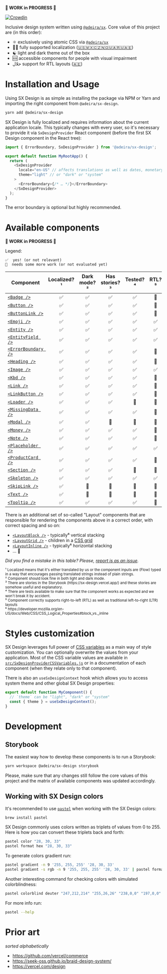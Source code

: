 **🚧 WORK in PROGRESS 🚧**

[![Crowdin](https://badges.crowdin.net/sx-design/localized.svg)](https://crowdin.com/project/sx-design)

Inclusive design system written using [`@adeira/sx`](https://github.com/adeira/sx). Core value of this project are (in this order):

- ⚛️ exclusively using atomic CSS via [`@adeira/sx`](https://github.com/adeira/sx)
- 🏳️‍🌈 fully supported localization ([🇺🇸🇲🇽🇨🇿🇳🇴🇺🇦🇷🇺🇦🇪](https://crowdin.com/project/sx-design))
- ☯️ light and dark theme out of the box
- 🆘 accessible components for people with visual impairment
- حلال support for RTL layouts ([🇦🇪](https://crowdin.com/project/sx-design))

# Installation and Usage

Using SX Design is as simple as installing the package via NPM or Yarn and importing the right component from `@adeira/sx-design`.

```bash
yarn add @adeira/sx-design
```

SX Design is fully localized and requires information about the current application locale. This typically changes with every user, so it's necessary to provide it via `SxDesignProvider` React component (before the first SX Design component in the React tree):

```js
import { ErrorBoundary, SxDesignProvider } from '@adeira/sx-design';

export default function MyRootApp() {
  return (
    <SxDesignProvider
      locale="en-US" // affects translations as well as dates, monetary values and similar
      theme="light" // or "dark" or "system"
    >
      <ErrorBoundary>{/* … */}</ErrorBoundary>
    </SxDesignProvider>
  );
}
```

The error boundary is optional but highly recommended.

# Available components

**🚧 WORK in PROGRESS 🚧**

Legend:

```text
✅  yes! (or not relevant)
🧐  needs some more work (or not evaluated yet)
```

| Component             | Localized?¹ | Dark mode?² | Has stories?³ | Tested?⁴ | RTL?⁵ |
| --------------------- | :---------: | :---------: | :-----------: | :------: | :---: |
| [`<Badge />`]         |     ✅      |     ✅      |      ✅       |    ✅    |  🧐   |
| [`<Button />`]        |     ✅      |     ✅      |      ✅       |    ✅    |  🧐   |
| [`<ButtonLink />`]    |     ✅      |     ✅      |      ✅       |    ✅    |  🧐   |
| [`<Emoji />`]         |     ✅      |     ✅      |      ✅       |    ✅    |  ✅   |
| [`<Entity />`]        |     ✅      |     ✅      |      ✅       |    ✅    |  ✅   |
| [`<EntityField />`]   |     ✅      |     ✅      |      ✅       |    ✅    |  ✅   |
| [`<ErrorBoundary />`] |     ✅      |     ✅      |      ✅       |    ✅    |  🧐   |
| [`<Heading />`]       |     ✅      |     ✅      |      ✅       |    ✅    |  🧐   |
| [`<Image />`]         |     ✅      |     ✅      |      ✅       |    ✅    |  ✅   |
| [`<Kbd />`]           |     ✅      |     ✅      |      ✅       |    ✅    |  🧐   |
| [`<Link />`]          |     ✅      |     ✅      |      ✅       |    ✅    |  🧐   |
| [`<LinkButton />`]    |     ✅      |     ✅      |      ✅       |    ✅    |  🧐   |
| [`<Loader />`]        |     ✅      |     ✅      |      ✅       |    🧐    |  🧐   |
| [`<MissingData />`]   |     ✅      |     ✅      |      ✅       |    ✅    |  🧐   |
| [`<Modal />`]         |     ✅      |     ✅      |      🧐       |    🧐    |  🧐   |
| [`<Money />`]         |     ✅      |     ✅      |      ✅       |    ✅    |  🧐   |
| [`<Note />`]          |     ✅      |     ✅      |      ✅       |    ✅    |  🧐   |
| [`<Placeholder />`]   |     ✅      |     ✅      |      ✅       |    ✅    |  ✅   |
| [`<ProductCard />`]   |     ✅      |     ✅      |      ✅       |    ✅    |  🧐   |
| [`<Section />`]       |     ✅      |     ✅      |      ✅       |    🧐    |  🧐   |
| [`<Skeleton />`]      |     ✅      |     ✅      |      ✅       |    ✅    |  ✅   |
| [`<SkipLink />`]      |     ✅      |     🧐      |      🧐       |    🧐    |  🧐   |
| [`<Text />`]          |     ✅      |     🧐      |      🧐       |    🧐    |  🧐   |
| [`<Tooltip />`]       |     ✅      |     ✅      |      ✅       |    ✅    |  🧐   |

[`<badge />`]: https://sx-design.vercel.app/?path=/story/example-badge
[`<button />`]: https://sx-design.vercel.app/?path=/story/example-button
[`<buttonlink />`]: https://sx-design.vercel.app/?path=/story/example-buttonlink
[`<emoji />`]: https://sx-design.vercel.app/?path=/story/example-emoji
[`<entity />`]: https://sx-design.vercel.app/?path=/story/example-entity
[`<entityfield />`]: https://sx-design.vercel.app/?path=/story/example-entityfield
[`<errorboundary />`]: https://sx-design.vercel.app/?path=/story/example-errorboundary
[`<heading />`]: https://sx-design.vercel.app/?path=/story/example-heading
[`<image />`]: https://sx-design.vercel.app/?path=/story/example-image
[`<kbd />`]: https://sx-design.vercel.app/?path=/story/example-kbd
[`<link />`]: https://sx-design.vercel.app/?path=/story/example-link
[`<linkbutton />`]: https://sx-design.vercel.app/?path=/story/example-linkbutton
[`<loader />`]: https://sx-design.vercel.app/?path=/story/example-loader
[`<missingdata />`]: https://sx-design.vercel.app/?path=/story/example-missingdata
[`<modal />`]: https://sx-design.vercel.app/?path=/story/example-modal
[`<money />`]: https://sx-design.vercel.app/?path=/story/example-money
[`<note />`]: https://sx-design.vercel.app/?path=/story/example-note
[`<placeholder />`]: https://sx-design.vercel.app/?path=/story/example-placeholder
[`<productcard />`]: https://sx-design.vercel.app/?path=/story/example-productcard
[`<section />`]: https://sx-design.vercel.app/?path=/story/example-section
[`<skeleton />`]: https://sx-design.vercel.app/?path=/story/example-skeleton
[`<skiplink />`]: https://sx-design.vercel.app/?path=/story/example-skiplink
[`<text />`]: https://sx-design.vercel.app/?path=/story/example-text
[`<tooltip />`]: https://sx-design.vercel.app/?path=/story/example-tooltip

There is an additional set of so-called "Layout" components that are responsible for rendering the components above in a correct order, with correct spacing and so on:

- [`<LayoutBlock />`](https://sx-design.vercel.app/?path=/story/layout-layoutblock) - typically⁶ vertical stacking
- [`<LayoutGrid />`](https://sx-design.vercel.app/?path=/story/layout-layoutgrid) - children in a [CSS grid](https://developer.mozilla.org/en-US/docs/Web/CSS/grid)
- [`<LayoutInline />`](https://sx-design.vercel.app/?path=/story/layout-layoutinline) - typically⁶ horizontal stacking
- … 🚧

_Did you find a mistake in this table? Please, [report is as an issue](https://github.com/adeira/universe/issues/new)._

<sub>
¹ Localized means that it's either translated by us or the component inputs are (Flow) typed in a way that encourages passing translated strings instead of plain strings.<br />
² Component should look fine in both light and dark mode.<br />
³ There are stories in the Storybook (https://sx-design.vercel.app/) and these stories are somehow useful and explanatory.<br />
⁴ There are tests available to make sure that the component works as expected and we won't break it by accident.<br />
⁵ Component correctly supports right-to-left (RTL) as well as traditional left-to-right (LTR) layouts<br />
⁶ https://developer.mozilla.org/en-US/docs/Web/CSS/CSS_Logical_Properties#block_vs._inline
</sub>

# Styles customization

SX Design leverages full power of [CSS variables](https://developer.mozilla.org/en-US/docs/Web/CSS/Using_CSS_custom_properties) as a main way of style customization. You can optionally overwrite the values from your application. Most of the CSS variable values are available in [`src/SxDesignProviderCSSVariables.js`](./src/SxDesignProviderCSSVariables.js) or in a documentation of each component (when they relate only to that component).

There is also an `useSxDesignContext` hook which allows you to access system theme and other global SX Design properties:

```js
export default function MyComponent() {
  // `theme` can be "light", "dark" or "system"
  const { theme } = useSxDesignContext();
}
```

# Development

## Storybook

The easiest way how to develop these components is to run a Storybook:

```bash
yarn workspace @adeira/sx-design storybook
```

Please, make sure that any changes still follow the core values of this project and the matrix of available components was updated accordingly.

## Working with SX Design colors

It's recommended to use [`pastel`](https://github.com/sharkdp/pastel) when working with the SX Design colors:

```bash
brew install pastel
```

SX Design commonly uses colors written as triplets of values from 0 to 255. Here is how you can convert these triplets back and forth:

```bash
pastel color "28, 30, 33"
pastel format hex "28, 30, 33"
```

To generate colors gradient run:

```bash
pastel gradient -n 9 '255, 255, 255' '28, 30, 33'
pastel gradient -s rgb -n 9 '255, 255, 255' '28, 30, 33' | pastel format rgb
```

Another interesting command for checking colors with simulated colorblindness:

```bash
pastel colorblind deuter "247,212,214" "255,26,26" "238,0,0" "197,0,0"
```

For more info run:

```bash
pastel --help
```

# Prior art

_sorted alphabetically_

- https://github.com/vercel/commerce
- https://seek-oss.github.io/braid-design-system/
- https://vercel.com/design
